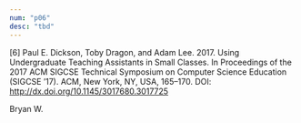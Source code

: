 ```yaml
---
num: "p06"
desc: "tbd"
---
```


[6] Paul E. Dickson, Toby Dragon, and Adam Lee. 2017. Using Undergraduate Teaching Assistants in Small Classes. In Proceedings of the 2017 ACM SIGCSE Technical Symposium on Computer Science Education (SIGCSE ’17). ACM, New York, NY, USA, 165–170. DOI: <http://dx.doi.org/10.1145/3017680.3017725>

Bryan W.
